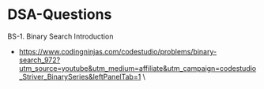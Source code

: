# DSA-Questions

BS-1. Binary Search Introduction
-   https://www.codingninjas.com/codestudio/problems/binary-search_972?utm_source=youtube&utm_medium=affiliate&utm_campaign=codestudio_Striver_BinarySeries&leftPanelTab=1 \